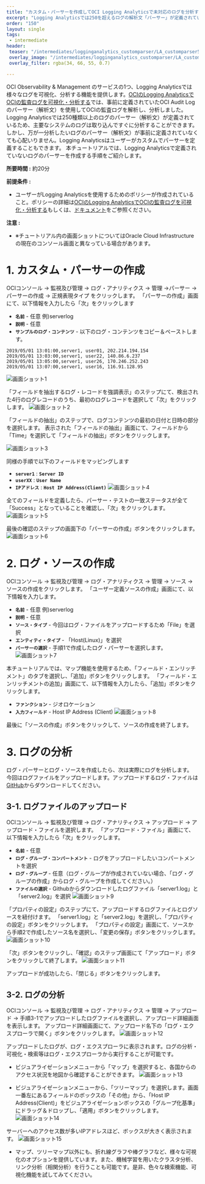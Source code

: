 ```yaml
---
title: "カスタム・パーサーを作成してOCI Logging Analyticsで未対応のログを分析する"
excerpt: "Logging Analyticsでは250を超えるログの解析文「パーサー」が定義されているため、主要なシステムのログはすぐに分析をすることができます。しかし万が一、分析したいログのパーサーが定義されていない場合、ユーザーが手動でパーサーを作成することができます。カスタム・パーサーの作成は画面UIからの操作だけで完了するため、非常に簡単です。本チュートリアルではカスタム・パーサーの作成手順を紹介します。"
order: "150"
layout: single
tags:
 - intermediate
header:
 teaser: "/intermediates/logginganalytics_customparser/LA_customparser5.png"
 overlay_image: "/intermediates/logginganalytics_customparser/LA_customparser5.png"
 overlay_filter: rgba(34, 66, 55, 0.7)

---
```


OCI Observability & Management のサービスの1つ、Logging Analyticsでは様々なログを可視化、分析する機能を提供します。[OCIのLogging AnalyticsでOCIの監査ログを可視化・分析する](/ocitutorials/intermediates/audit-log-analytics)では、事前に定義されていたOCI Audit Logのパーサー（解析文）を使用してOCIの監査ログを解析し、分析しました。
Logging Analyticsでは250種類以上のログのパーサー（解析文）が定義されているため、主要なシステムのログは取り込んですぐに分析することができます。
しかし、万が一分析したいログのパーサー（解析文）が事前に定義されていなくても心配いりません。Logging Analyticsはユーザーがカスタムでパーサーを定義することもできます。
本チュートリアルでは、Logging Analyticsで定義されていないログのパーサーを作成する手順をご紹介します。


**所要時間 :** 約20分


**前提条件 :**
+ ユーザーがLogging Analyticsを使用するためのポリシーが作成されていること。ポリシーの詳細は[OCIのLogging AnalyticsでOCIの監査ログを可視化・分析する](/ocitutorials/intermediates/audit-log-analytics)もしくは、[ドキュメント](https://docs.oracle.com/ja-jp/iaas/logging-analytics/doc/minimum-set-iam-policies-required-use-logging-analytics.html)をご参照ください。


**注意 :**
+ ※チュートリアル内の画面ショットについてはOracle Cloud Infrastructureの現在のコンソール画面と異なっている場合があります。


# 1. カスタム・パーサーの作成
OCIコンソール → 監視及び管理 → ログ・アナリティクス → 管理 →パーサー → パーサーの作成 → 正規表現タイプ をクリックします。 
「パーサーの作成」画面にて、以下情報を入力したら「次」をクリックします
+ **`名前`** - 任意 例)serverlog
+ **`説明`** - 任意
+ **`サンプルのログ・コンテンツ`** - 以下のログ・コンテンツをコピー＆ペーストします。

```
2019/05/01 13:01:00,server1, user01, 202.214.194.154
2019/05/01 13:03:00,server1, user22, 140.86.6.237
2019/05/01 13:05:00,server1, user26, 170.246.252.243
2019/05/01 13:07:00,server1, user16, 116.91.128.95
```

 ![画面ショット1](LA_customparser1.png)

「フィールドを抽出するログ・レコードを強調表示」のステップにて、検出された4行のログレコードのうち、最初のログレコードを選択して「次」をクリックします。
 ![画面ショット2](LA_customparser2.png)


「フィールドの抽出」のステップで、ログコンテンツの最初の日付と日時の部分を選択します。
表示された「フィールドの抽出」画面にて、フィールドから「Time」を選択して「フィールドの抽出」ボタンをクリックします。

 ![画面ショット3](LA_customparser3.png)


同様の手順で以下のフィールドをマッピングします
+ **`server1`** : **`Server ID`**
+ **`userXX`** : **`User Name`**
+ **`IPアドレス`** : **`Host IP Address(Client)`**
 ![画面ショット4](LA_customparser4.png)


全てのフィールドを定義したら、パーサー・テストの一致ステータスが全て「Success」となっていることを確認し、「次」をクリックします。
 ![画面ショット5](LA_customparser5.png)

最後の確認のステップの画面下の「パーサーの作成」ボタンをクリックします。
 ![画面ショット6](LA_customparser6.png)


# 2. ログ・ソースの作成
OCIコンソール → 監視及び管理 → ログ・アナリティクス → 管理 → ソース → ソースの作成をクリックします。
「ユーザー定義ソースの作成」画面にて、以下情報を入力します。
+ **`名前`** - 任意 例)serverlog
+ **`説明`** - 任意
+ **`ソース・タイプ`** - 今回はログ・ファイルをアップロードするため「File」を選択
+ **`エンティティ・タイプ`** - 「Host(Linux)」を選択
+ **`パーサーの選択`** - 手順1で作成したログ・パーサーを選択します。
 ![画面ショット7](LA_customparser7.png)


本チュートリアルでは、マップ機能を使用するため、「フィールド・エンリッチメント」のタブを選択し、「追加」ボタンをクリックします。
「フィールド・エンリッチメントの追加」画面にて、以下情報を入力したら、「追加」ボタンをクリックします。
+ **`ファンクション`** - ジオロケーション
+ **`入力フィールド`** - Host IP Address (Client)
 ![画面ショット8](LA_customparser8.png)

最後に「ソースの作成」ボタンをクリックして、ソースの作成を終了します。



# 3. ログの分析
ログ・パーサーとログ・ソースを作成したら、次は実際にログを分析します。
今回はログファイルをアップロードします。アップロードするログ・ファイルは[GitHub](https://github.com/jennylia3/LoggingAnalyticsTutorial)からダウンロードしてください。


## 3-1. ログファイルのアップロード
OCIコンソール → 監視及び管理 → ログ・アナリティクス → アップロード → アップロード・ファイルを選択します。
「アップロード・ファイル」画面にて、以下情報を入力したら「次」をクリックします。
+ **`名前`** - 任意
+ **`ログ・グループ・コンパートメント`** - ログをアップロードしたいコンパートメントを選択
+ **`ログ・グループ`** - 任意（ログ・グループが作成されていない場合、「ログ・グループの作成」からログ・グループを作成してください。）
+ **`ファイルの選択`** - Githubからダウンロードしたログファイル「server1.log」と「server2.log」を選択
 ![画面ショット9](LA_customparser9.png)


「プロパティの設定」のステップにて、アップロードするログファイルとログソースを紐付けます。
「server1.log」と「server2.log」を選択し、「プロパティの設定」ボタンをクリックします。
「プロパティの設定」画面にて、ソースから手順2で作成したソース名を選択し、「変更の保存」ボタンをクリックします。
 ![画面ショット10](LA_customparser10.png)

「次」ボタンをクリックし、「確認」のステップ画面にて「アップロード」ボタンをクリックして終了します。
 ![画面ショット11](LA_customparser11.png)

アップロードが成功したら、「閉じる」ボタンをクリックします。
<br>

## 3-2. ログの分析
OCIコンソール → 監視及び管理 → ログ・アナリティクス → 管理 → アップロード → 手順3-1でアップロードしたログファイルを選択し、アップロード詳細画面を表示します。
アップロード詳細画面にて、アップロード名下の「ログ・エクスプローラで開く」ボタンをクリックします。
 ![画面ショット12](LA_customparser12.png)


アップロードしたログが、ログ・エクスプローラに表示されます。ログの分析・可視化・検索等はログ・エクスプローラから実行することが可能です。
+ ビジュアライゼーションメニューから「マップ」を選択すると、各国からのアクセス状況を地図から確認することができます。
 ![画面ショット13](LA_customparser13.png)

+ ビジュアライゼーションメニューから、「ツリーマップ」を選択します。画面一番左にあるフィールドのボックスの「その他」から、「Host IP Address(Client)」をビジュアライゼーションボックスの「グループ化基準」にドラッグ＆ドロップし、「適用」ボタンをクリックします。
 ![画面ショット14](LA_customparser14.png)

サーバーへのアクセス数が多いIPアドレスほど、ボックスが大きく表示されます。
 ![画面ショット15](LA_customparser15.png)

+ マップ、ツリーマップ以外にも、折れ線グラフや棒グラフなど、様々な可視化のオプションを提供しています。また、機械学習を用いたクラスタ分析、リンク分析（相関分析）を行うことも可能です。是非、色々な検索機能、可視化機能を試してみてください。